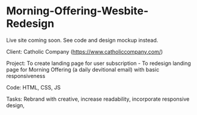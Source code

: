 # Morning-Offering-Wesbite-Redesign

Live site coming soon. See code and design mockup instead.

Client: Catholic Company (https://www.catholiccompany.com/)

Project: To create landing page for user subscription - To redesign landing page for Morning Offering (a daily devitional email) with basic responsiveness 

Code: HTML, CSS, JS

Tasks: Rebrand with creative, increase readability, incorporate responsive design, 

